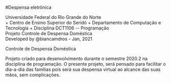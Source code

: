 #Despensa eletrônica

Universidade Federal do Rio Grande do Norte  
+
Centro de Ensino Superior do Seridó
+
Departamento de Computação e Tecnologia 
+
Disciplina DCT1106 -- Programação                          
Projeto Controle de Despensa Doméstica                     
Developed by  @biancamdros - Jan, 2021                       

Controle de Despensa Doméstica

Projeto criado para desenvolvimento durante o semestre 2020.2 na 
disciplina de programação. 
O presente projeto, será pensado para facilitar o dia-a-dia das 
famílias pois será sua despensa virtual ao alcance das suas mãos, 
sem complicações.
